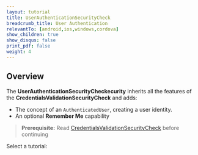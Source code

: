 ```yaml
---
layout: tutorial
title: UserAuthenticationSecurityCheck
breadcrumb_title: User Authentication
relevantTo: [android,ios,windows,cordova]
show_children: true
show_disqus: false
print_pdf: false
weight: 4
---
```

## Overview
The **UserAuthenticationSecurityCheckecurity** inherits all the features of the **CredentialsValidationSecurityCheck** and adds:

- The concept of an `AuthenticatedUser`, creating a user identity.
- An optional **Remember Me** capability

> **Prerequisite:** Read [CredentialsValidationSecurityCheck](../credentials-validation) before continuing 

Select a tutorial:
